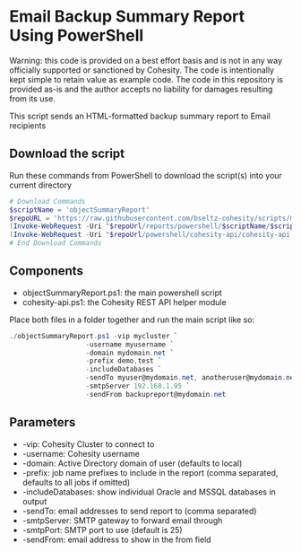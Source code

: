 # Email Backup Summary Report Using PowerShell

Warning: this code is provided on a best effort basis and is not in any way officially supported or sanctioned by Cohesity. The code is intentionally kept simple to retain value as example code. The code in this repository is provided as-is and the author accepts no liability for damages resulting from its use.

This script sends an HTML-formatted backup summary report to Email recipients

## Download the script

Run these commands from PowerShell to download the script(s) into your current directory

```powershell
# Download Commands
$scriptName = 'objectSummaryReport'
$repoURL = 'https://raw.githubusercontent.com/bseltz-cohesity/scripts/master'
(Invoke-WebRequest -Uri "$repoUrl/reports/powershell/$scriptName/$scriptName.ps1").content | Out-File "$scriptName.ps1"; (Get-Content "$scriptName.ps1") | Set-Content "$scriptName.ps1"
(Invoke-WebRequest -Uri "$repoUrl/powershell/cohesity-api/cohesity-api.ps1").content | Out-File cohesity-api.ps1; (Get-Content cohesity-api.ps1) | Set-Content cohesity-api.ps1
# End Download Commands
```

## Components

* objectSummaryReport.ps1: the main powershell script
* cohesity-api.ps1: the Cohesity REST API helper module

Place both files in a folder together and run the main script like so:

```powershell
./objectSummaryReport.ps1 -vip mycluster `
                   -username myusername `
                   -domain mydomain.net `
                   -prefix demo,test `
                   -includeDatabases `
                   -sendTo myuser@mydomain.net, anotheruser@mydomain.net `
                   -smtpServer 192.168.1.95 `
                   -sendFrom backupreport@mydomain.net
```

## Parameters

* -vip: Cohesity Cluster to connect to
* -username: Cohesity username
* -domain: Active Directory domain of user (defaults to local)
* -prefix: job name prefixes to include in the report (comma separated, defaults to all jobs if omitted)
* -includeDatabases: show individual Oracle and MSSQL databases in output
* -sendTo: email addresses to send report to (comma separated)
* -smtpServer: SMTP gateway to forward email through
* -smtpPort: SMTP port to use (default is 25)
* -sendFrom: email address to show in the from field
